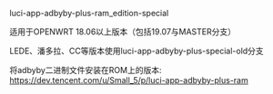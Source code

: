 luci-app-adbyby-plus-ram_edition-special

适用于OPENWRT 18.06以上版本（包括19.07与MASTER分支）

LEDE、潘多拉、CC等版本使用luci-app-adbyby-plus-special-old分支

将adbyby二进制文件安装在ROM上的版本: https://dev.tencent.com/u/Small_5/p/luci-app-adbyby-plus-ram
